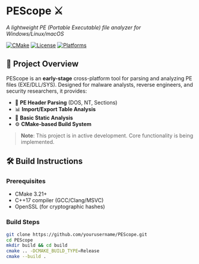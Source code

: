 # PEScope :crossed_swords:  
*A lightweight PE (Portable Executable) file analyzer for Windows/Linux/macOS*  

[![CMake](https://img.shields.io/badge/CMake-3.21+-064F8C?logo=cmake)](https://cmake.org)
[![License](https://img.shields.io/badge/license-MIT-blue.svg)](LICENSE)
[![Platforms](https://img.shields.io/badge/Windows%20%7C%20Linux%20%7C%20macOS-cross--platform-brightgreen)]()

## :mag_right: Project Overview  
PEScope is an **early-stage** cross-platform tool for parsing and analyzing PE files (EXE/DLL/SYS). Designed for malware analysts, reverse engineers, and security researchers, it provides:  

- :file_folder: **PE Header Parsing** (DOS, NT, Sections)  
- :bar_chart: **Import/Export Table Analysis**  
- :microscope: **Basic Static Analysis**  
- :gear: **CMake-based Build System**  

> **Note**: This project is in active development. Core functionality is being implemented.

## :hammer_and_wrench: Build Instructions  

### Prerequisites  
- CMake 3.21+  
- C++17 compiler (GCC/Clang/MSVC)  
- OpenSSL (for cryptographic hashes)  

### Build Steps  
```bash
git clone https://github.com/yourusername/PEScope.git
cd PEScope
mkdir build && cd build
cmake .. -DCMAKE_BUILD_TYPE=Release
cmake --build .
```
